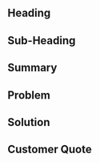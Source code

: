 ## Heading ##

## Sub-Heading ##

## Summary ##

## Problem ##

## Solution ##

## Customer Quote ##
